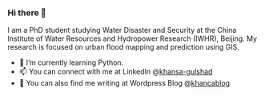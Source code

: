 ### Hi there 👋 
I am a PhD student studying Water Disaster and Security at the China Institute of Water Resources and Hydropower Research (IWHR), Beijing. My research is focused on urban flood mapping and prediction using GIS.
- 🌱 I’m currently learning Python. 
- 📫 You can connect with me at LinkedIn @[khansa-gulshad](https://www.linkedin.com/in/khansa-gulshad/)
- 📝 You can also find me writing at Wordpress Blog @[khancablog](https://khancablog.wordpress.com)


